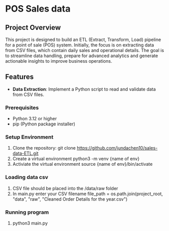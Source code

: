# POS Sales data 

## Project Overview
This project is designed to build an ETL (Extract, Transform, Load) pipeline for a point of sale (POS) system. Initially, the focus is on extracting data from CSV files, which contain daily sales and operational details. The goal is to streamline data handling, prepare for advanced analytics and generate actionable insights to improve business operations.

## Features
- **Data Extraction**: Implement a Python script to read and validate data from CSV files.

### Prerequisites
- Python 3.12 or higher
- pip (Python package installer)

### Setup Environment
1. Clone the repository:
git clone https://github.com/jundachen10/sales-data-ETL.git
2. Create a virtual environment
python3 -m venv {name of env}
3. Activiate the virtual environment
source {name of env}/bin/activate

### Loading data csv
1. CSV file should be placed into the /data/raw folder
2. In main.py enter your CSV filename 
    file_path = os.path.join(project_root, "data", "raw", "Cleaned Order Details for the year.csv")
### Running program
1. python3 main.py